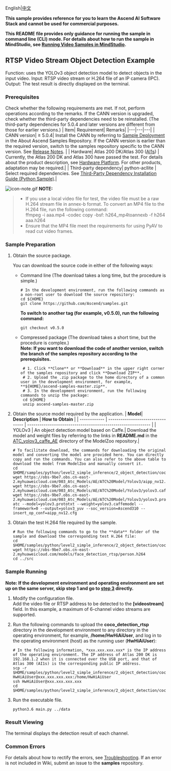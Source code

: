 English|[中文](README_CN.md)
   
**This sample provides reference for you to learn the Ascend AI Software Stack and cannot be used for commercial purposes.**

**This README file provides only guidance for running the sample in command line (CLI) mode. For details about how to run the sample in MindStudio, see [Running Video Samples in MindStudio](https://github.com/Ascend/samples/wikis/Mindstudio%E8%BF%90%E8%A1%8C%E8%A7%86%E9%A2%91%E6%A0%B7%E4%BE%8B?sort_id=3170138).**

## RTSP Video Stream Object Detection Example
Function: uses the YOLOv3 object detection model to detect objects in the input video. 
Input: RTSP video stream or H.264 file of an IP camera (IPC).  
Output: The test result is directly displayed on the terminal.

### Prerequisites
Check whether the following requirements are met. If not, perform operations according to the remarks. If the CANN version is upgraded, check whether the third-party dependencies need to be reinstalled. (The third-party dependencies for 5.0.4 and later versions are different from those for earlier versions.)
| Item| Requirement| Remarks|
|---|---|---|
| CANN version| ≥ 5.0.4| Install the CANN by referring to [Sample Deployment](https://github.com/Ascend/samples#%E5%AE%89%E8%A3%85) in the About Ascend Samples Repository. If the CANN version is earlier than the required version, switch to the samples repository specific to the CANN version. See [Release Notes](https://github.com/Ascend/samples/blob/master/README.md). |
| Hardware| Atlas 200 DK/Atlas 300 ([AI1s](https://support.huaweicloud.com/en-us/productdesc-ecs/ecs_01_0047.html#ecs_01_0047__section78423209366)) | Currently, the Atlas 200 DK and Atlas 300 have passed the test. For details about the product description, see [Hardware Platform](https://ascend.huawei.com/en/#/hardware/product). For other products, adaptation may be required.|
| Third-party dependency| python-acllite | Select required dependencies. See [Third-Party Dependency Installation Guide (Python Sample)](https://gitee.com/ascend/samples/tree/master/python/environment).|

![](https://images.gitee.com/uploads/images/2020/1106/160652_6146f6a4_5395865.gif "icon-note.gif") **NOTE:** 
> - If you use a local video file for test, the video file must be a raw H.264 stream file in annex-b format. To convert an MP4 file to the H.264 file, run the following command:   
>   ffmpeg -i aaa.mp4 -codec copy -bsf: h264_mp4toannexb -f h264 aaa.h264
> - Ensure that the MP4 file meet the requirements for using PyAV to read cut video frames.

### Sample Preparation

1. Obtain the source package.

   You can download the source code in either of the following ways:  
    - Command line (The download takes a long time, but the procedure is simple.)
       ```    
       # In the development environment, run the following commands as a non-root user to download the source repository:   
       cd ${HOME}     
       git clone https://github.com/Ascend/samples.git
       ```
       **To switch to another tag (for example, v0.5.0), run the following command:**
       ```
       git checkout v0.5.0
       ```
    - Compressed package (The download takes a short time, but the procedure is complex.)  
       **Note: If you want to download the code of another version, switch the branch of the samples repository according to the prerequisites.**  
       ``` 
        # 1. Click **Clone** or **Download** in the upper right corner of the samples repository and click **Download ZIP**.   
        # 2. Upload the .zip package to the home directory of a common user in the development environment, for example, **${HOME}/ascend-samples-master.zip**.    
        # 3. In the development environment, run the following commands to unzip the package:    
        cd ${HOME}    
        unzip ascend-samples-master.zip
       ```

2. Obtain the source model required by the application.
    | **Model**| **Description**                     | **How to Obtain**                                            |
    | ------------ | --------------------------------- | ------------------------------------------------------------ |
    | YOLOv3      | An object detection model based on Caffe.| Download the model and weight files by referring to the links in **README.md** in the [ATC_yolov3_caffe_AE](https://github.com/Ascend/ModelZoo-TensorFlow/tree/master/TensorFlow/contrib/cv/yolov3/ATC_yolov3_caffe_AE) directory of the ModelZoo repository.|
    
    ```
    # To facilitate download, the commands for downloading the original model and converting the model are provided here. You can directly copy and run the commands. You can also refer to the above table to download the model from ModelZoo and manually convert it.    
    cd $HOME/samples/python/level2_simple_inference/2_object_detection/coco_detection_rtsp/model/    
    wget https://obs-9be7.obs.cn-east-2.myhuaweicloud.com/003_Atc_Models/AE/ATC%20Model/Yolov3/aipp_nv12.cfg    
    wget https://obs-9be7.obs.cn-east-2.myhuaweicloud.com/003_Atc_Models/AE/ATC%20Model/Yolov3/yolov3.caffemodel
    wget https://obs-9be7.obs.cn-east-2.myhuaweicloud.com/003_Atc_Models/AE/ATC%20Model/Yolov3/yolov3.prototxt
    atc --model=yolov3.prototxt --weight=yolov3.caffemodel --framework=0 --output=yolov3_yuv --soc_version=Ascend310 --insert_op_conf=aipp_nv12.cfg
    ```

3. Obtain the test H.264 file required by the sample.
    ```
    # Run the following commands to go to the **data** folder of the sample and download the corresponding test H.264 file:
    cd $HOME/samples/python/level2_simple_inference/2_object_detection/coco_detection_rtsp/data
    wget https://obs-9be7.obs.cn-east-2.myhuaweicloud.com/models/face_detection_rtsp/person.h264
    cd ../src
    ```

### Sample Running

**Note: If the development environment and operating environment are set up on the same server, skip step 1 and go to [step 3](#step_3) directly.**  

1. Modify the configuration file.   
   Add the video file or RTSP address to be detected to the **[videostream]** field. In this example, a maximum of 6-channel video streams are supported.

2. Run the following commands to upload the **coco_detection_rtsp** directory in the development environment to any directory in the operating environment, for example, **/home/HwHiAiUser**, and log in to the operating environment (host) as the running user (**HwHiAiUser**):
   ```
   # In the following information, *xxx.xxx.xxx.xxx* is the IP address of the operating environment. The IP address of Atlas 200 DK is 192.168.1.2 when it is connected over the USB port, and that of Atlas 300 (AI1s) is the corresponding public IP address.
   scp -r $HOME/samples/python/level2_simple_inference/2_object_detection/coco_detection_rtsp HwHiAiUser@xxx.xxx.xxx.xxx:/home/HwHiAiUser
   ssh HwHiAiUser@xxx.xxx.xxx.xxx
   cd $HOME/samples/python/level2_simple_inference/2_object_detection/coco_detection_rtsp/src
   ```

3. <a name="step_3"></a>Run the executable file.
   ```
   python3.6 main.py ../data
   ```

### Result Viewing

The terminal displays the detection result of each channel.

### Common Errors
For details about how to rectify the errors, see [Troubleshooting](https://github.com/Ascend/samples/wikis/%E5%B8%B8%E8%A7%81%E9%97%AE%E9%A2%98%E5%AE%9A%E4%BD%8D/%E4%BB%8B%E7%BB%8D). If an error is not included in Wiki, submit an issue to the **samples** repository.
